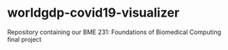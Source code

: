 # worldgdp-covid19-visualizer
Repository containing our BME 231: Foundations of Biomedical Computing final project

